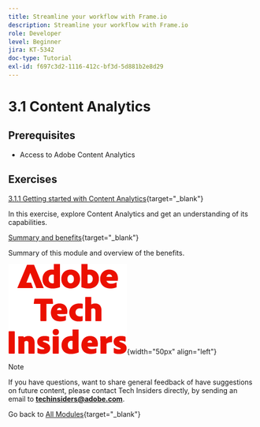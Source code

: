 ```yaml
---
title: Streamline your workflow with Frame.io
description: Streamline your workflow with Frame.io
role: Developer
level: Beginner
jira: KT-5342
doc-type: Tutorial
exl-id: f697c3d2-1116-412c-bf3d-5d881b2e8d29
---
```

# 3.1 Content Analytics

## Prerequisites

- Access to Adobe Content Analytics

## Exercises

[3.1.1 Getting started with Content Analytics](./ex1.md){target="_blank"}

In this exercise, explore Content Analytics and get an understanding of its capabilities.

[Summary and benefits](./summary.md){target="_blank"}

Summary of this module and overview of the benefits.

![Tech Insiders](./../../../../assets/images/techinsiders.png){width="50px" align="left"}

>[!NOTE]
>
>If you have questions, want to share general feedback of have suggestions on future content, please contact Tech Insiders directly, by sending an email to **techinsiders@adobe.com**.

Go back to [All Modules](./../../../../overview.md){target="_blank"}
